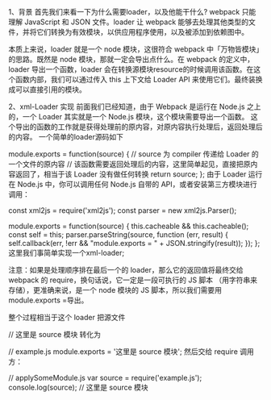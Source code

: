
1、背景
首先我们来看一下为什么需要loader，以及他能干什么?
webpack 只能理解 JavaScript 和 JSON 文件。loader 让 webpack 能够去处理其他类型的文件，并将它们转换为有效模块，以供应用程序使用，以及被添加到依赖图中。

本质上来说，loader 就是一个 node 模块，这很符合 webpack 中「万物皆模块」的思路。既然是 node 模块，那就一定会导出点什么。在 webpack 的定义中，loader 导出一个函数，loader 会在转换源模块resource的时候调用该函数。在这个函数内部，我们可以通过传入 this 上下文给 Loader API 来使用它们。最终装换成可以直接引用的模块。

2、xml-Loader 实现
前面我们已经知道，由于 Webpack 是运行在 Node.js 之上的，一个 Loader 其实就是一个 Node.js 模块，这个模块需要导出一个函数。 这个导出的函数的工作就是获得处理前的原内容，对原内容执行处理后，返回处理后的内容。
一个简单的loader源码如下

module.exports = function(source) {
  // source 为 compiler 传递给 Loader 的一个文件的原内容
  // 该函数需要返回处理后的内容，这里简单起见，直接把原内容返回了，相当于该 Loader 没有做任何转换
  return source;
};
由于 Loader 运行在 Node.js 中，你可以调用任何 Node.js 自带的 API，或者安装第三方模块进行调用：

const xml2js = require('xml2js');
const parser = new xml2js.Parser();

module.exports =  function(source) {
  this.cacheable && this.cacheable();
  const self = this;
  parser.parseString(source, function (err, result) {
    self.callback(err, !err && "module.exports = " + JSON.stringify(result));
  });
};
这里我们事简单实现一个xml-loader;

注意：如果是处理顺序排在最后一个的 loader，那么它的返回值将最终交给 webpack 的 require，换句话说，它一定是一段可执行的 JS 脚本 （用字符串来存储），更准确来说，是一个 node 模块的 JS 脚本，所以我们需要用module.exports =导出。

整个过程相当于这个 loader 把源文件

// 这里是 source 模块
转化为

// example.js
module.exports = '这里是 source 模块';
然后交给 require 调用方：

// applySomeModule.js
var source = require('example.js'); 
console.log(source); // 这里是 source 模块


